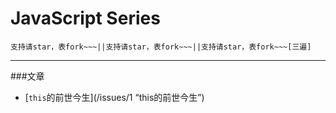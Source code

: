 # JavaScript Series
    支持请star，表fork~~~||支持请star，表fork~~~||支持请star，表fork~~~[三遍]
***
###文章  
+ [`this`的前世今生](/issues/1 “this的前世今生”)
